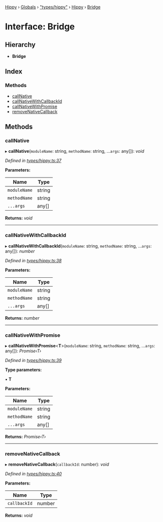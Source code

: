[Hippy](../README.md) › [Globals](../globals.md) › ["types/hippy"](../modules/_types_hippy_.md) › [Hippy](../modules/_types_hippy_.hippy.md) › [Bridge](_types_hippy_.hippy.bridge.md)

# Interface: Bridge

## Hierarchy

* **Bridge**

## Index

### Methods

* [callNative](_types_hippy_.hippy.bridge.md#callnative)
* [callNativeWithCallbackId](_types_hippy_.hippy.bridge.md#callnativewithcallbackid)
* [callNativeWithPromise](_types_hippy_.hippy.bridge.md#callnativewithpromise)
* [removeNativeCallback](_types_hippy_.hippy.bridge.md#removenativecallback)

## Methods

###  callNative

▸ **callNative**(`moduleName`: string, `methodName`: string, ...`args`: any[]): *void*

*Defined in [types/hippy.ts:37](https://github.com/jeromehan/Hippy/blob/6216275/types/hippy.ts#L37)*

**Parameters:**

Name | Type |
------ | ------ |
`moduleName` | string |
`methodName` | string |
`...args` | any[] |

**Returns:** *void*

___

###  callNativeWithCallbackId

▸ **callNativeWithCallbackId**(`moduleName`: string, `methodName`: string, ...`args`: any[]): *number*

*Defined in [types/hippy.ts:38](https://github.com/jeromehan/Hippy/blob/6216275/types/hippy.ts#L38)*

**Parameters:**

Name | Type |
------ | ------ |
`moduleName` | string |
`methodName` | string |
`...args` | any[] |

**Returns:** *number*

___

###  callNativeWithPromise

▸ **callNativeWithPromise**<**T**>(`moduleName`: string, `methodName`: string, ...`args`: any[]): *Promise‹T›*

*Defined in [types/hippy.ts:39](https://github.com/jeromehan/Hippy/blob/6216275/types/hippy.ts#L39)*

**Type parameters:**

▪ **T**

**Parameters:**

Name | Type |
------ | ------ |
`moduleName` | string |
`methodName` | string |
`...args` | any[] |

**Returns:** *Promise‹T›*

___

###  removeNativeCallback

▸ **removeNativeCallback**(`callbackId`: number): *void*

*Defined in [types/hippy.ts:40](https://github.com/jeromehan/Hippy/blob/6216275/types/hippy.ts#L40)*

**Parameters:**

Name | Type |
------ | ------ |
`callbackId` | number |

**Returns:** *void*
